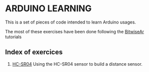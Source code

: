 # ARDUINO LEARNING
This is a set of pieces of code intended to learn Arduino usages.

The most of these exercises have been done following the [BitwiseAr](https://www.youtube.com/channel/UC4unPLtykzwO7MB3IvaQZaA) tutorials

## Index of exercices
1. [HC-SR04](./HD-SR204) Using the HC-SR04 sensor to build a distance sensor.
